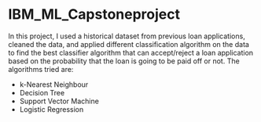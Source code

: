 # IBM_ML_Capstoneproject

In this project, I used a historical dataset from previous loan applications, cleaned the data, and applied different classification algorithm on the data to find the best classifier algorithm that can accept/reject a loan application based on the probability that the loan is going to be paid off or not. The algorithms tried are:

- k-Nearest Neighbour
- Decision Tree
- Support Vector Machine
- Logistic Regression

